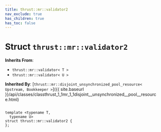 ```yaml
---
title: thrust::mr::validator2
nav_exclude: true
has_children: true
has_toc: false
---
```


# Struct `thrust::mr::validator2`

**Inherits From**:
* `thrust::mr::validator< T >`
* `thrust::mr::validator< U >`

**Inherited By**:
[`thrust::mr::disjoint_unsynchronized_pool_resource< Upstream, Bookkeeper >`]({{ site.baseurl }}/api/classes/classthrust_1_1mr_1_1disjoint__unsynchronized__pool__resource.html)

<code class="doxybook">
<span>template &lt;typename T,</span>
<span>&nbsp;&nbsp;typename U&gt;</span>
<span>struct thrust::mr::validator2 {</span>
<span>};</span>
</code>

